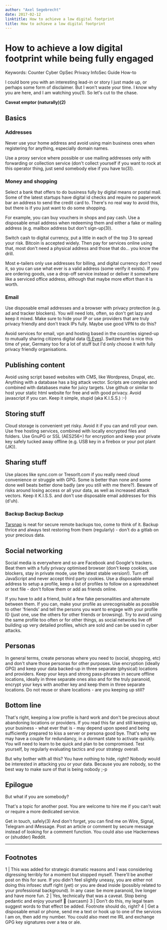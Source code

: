 ```yaml
---
author: "Axel Segebrecht"
date: 2017-02-12
linktitle: How to achieve a low digital footprint
title: How to achieve a low digital footprint
---
```


# How to achieve a low digital footprint while being fully engaged
Keywords: Counter Cyber OpSec Privacy InfoSec Guide How-to

I could bore you with an interesting lead-in or story I just made up, or perhaps some form of disclaimer. But I won't waste your time. I know why you are here, and I am watching you(1). So let's cut to the chase.

**Caveat emptor (naturally)(2)**

## Basics
### Addresses
Never use your home address and avoid using main business ones when registering for anything, especially domain names.

Use a proxy service where possible or use mailing addresses only with forwarding or collection service (don't collect yourself if you want to rock at this operator thing, just send somebody else if you have to(3)).

### Money and shopping
Select a bank that offers to do business fully by digital means or postal mail. Some of the latest startups have digital id checks and require no paperwork bar an address to send the credit card to. There's no real way to avoid this, but there is if you just want to do some shopping.

For example, you can buy vouchers in shops and pay cash. Use a disposable email address when redeeming them and either a fake or mailing address (e.g. mailbox address but don't sign-up(3)).

Switch cash to digital currency, put a little in each of the top 3 to spread your risk. Bitcoin is accepted widely. Then pay for services online using that, most don't need a physical address and those that do... you know the drill.

Most e-tailers only use addresses for billing, and digital currency don't need it, so you can use what ever is a valid address (some verify it exists). If you are ordering goods, use a drop-off service instead or deliver it somewhere like a serviced office address, although that maybe more effort than it is worth. 

### Email
Use disposable email addresses and a browser with privacy protection (e.g. ad and tracker blockers). You will need lots, often, so don't get lazy and keep it mixed. Make sure to hide your IP or use providers that are truly privacy friendly and don't track IPs fully. Maybe use good VPN to do this?

Avoid services for email, vpn and hosting based in the countries signed-up to mutually sharing citizens digital data ([5 Eyes](https://en.m.wikipedia.org/wiki/Five_Eyes)). Switzerland is nice this time of year, Germany too for a lot of stuff but I'd only choose it with fully privacy friendly organisations.

## Publishing content
Avoid using script based websites with CMS, like Wordpress, Drupal, etc. Anything with a database has a big attack vector. Scripts are complex and combined with databases make for juicy targets. Use github or similar to host your static html website for free and with good privacy. Avoid javascript if you can. Keep it simple, stupid (aka K.I.S.S.) :-)

## Storing stuff
Cloud storage is convenient yet risky. Avoid it if you can and roll your own. Use free hosting services, combined with locally encrypted files and folders. Use GnuPG or SSL (AES256+) for encryption and keep your private key safely tucked away offline (e.g. USB key in a firebox or your pot plant (JK)).

## Sharing stuff
Use places like sync.com or TresorIt.com if you really need cloud convenience or struggle with GPG. Some is better than none and some done well beats better done badly (are you still with me there?). Beware of risks around losing access or all your data, as well as increased attack vectors. Keep it K.I.S.S. and don't use disposable email addresses for this (d'uh).

### Backup Backup Backup
[Tarsnap](http://www.tarsnap.com) is neat for secure remote backups too, come to think of it. Backup thrice and always test restoring from them (regularly) - don't do a gitlab on your precious data.

## Social networking
Social media is everywhere and so are Facebook and Google's trackers. Beat them with a fully privacy optimised browser (don't keep cookies, use blockers, stay in private mode, use the latest stable version!). Turn off JavaScript and never accept third party cookies. Use a disposable email address to setup a profile, keep a list of profiles to follow on a spreadsheet or text file - don't follow them or add as friends online.

If you have to add a friend, build a few fake personalities and alternate between them. If you can, make your profile as unrecognisable as possible to other 'friends' and tell the persons you want to engage with your profile ID (just one, use the others for other friends or browsing). Try to avoid using the same profile too often or for other things, as social networks live off building up very detailed profiles, which are sold and can be used in cyber attacks.

## Personas
In general terms, create personas where you need to (social, shopping, etc) and don't share those personas for other purposes. Use encryption (ideally GPG) and keep your data backed-up in three separate (physical) locations and providers. Keep your keys and strong pass-phrases in secure offline locations, ideally in three separate ones also and for the truly paranoid, encrypt your keys with another key and keep them in three separate locations. Do not reuse or share locations - are you keeping up still?

## Bottom line
That's right, keeping a low profile is hard work and don't be precious about abandoning locations or providers. If you read this far and still keeping up, your business - what ever that is - may depend upon speed and being sufficiently prepared to kiss a server or persona good bye. That's why we may have a couple for redundancy, in a dormant state to activate quickly. You will  need to learn to be quick and plan to be compromised. Test yourself, by regularly evaluating tactics and your strategy overall.

But why bother with all this? You have nothing to hide, right? Nobody would be interested in attacking you or your data. Because you are nobody, so the best way to make sure of that is being nobody ;-p

## Epilogue 
But what if you are somebody?

That's a topic for another post. You are welcome to hire me if you can't wait or require a more dedicated service.

Get in touch, safely(3)
And don't forget, you can find me on Wire, Signal, Telegram and iMessage. Post an article or comment by secure message instead of looking for a comment function. You could also use Hackernews or (shudder) Reddit.

- - - -
## Footnotes
1 | This was added for strategic dramatic reasons and I was considering digressing terribly for a moment but stopped myself. There'll be another post on this for sure. If you didn't feel slightly uneasy, you are either not doing this infosec stuff right (yet) or you are dead inside (possibly related to your professional background). In any case: be more paranoid, live longer and have more fun.
2 | Yes, technically that was a caveat. Stop being pedantic and enjoy yourself 🤣 {sarcasm}
3 | Don't do this, my legal team suggest words to that effect be added. Footnote should do, right?
4 | Get a disposable email or phone, send me a text or hook up to one of the services I am on, then add my number. You could also meet me IRL and exchange GPG key signatures over a tea or ale.